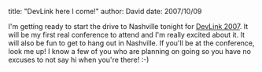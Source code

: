 
title: "DevLink here I come!"
author: David
date: 2007/10/09

I'm getting ready to start the drive to Nashville tonight for [DevLink 2007](http://www.devlink.net/). It will be my first real conference to attend and I'm really excited about it. It will also be fun to get to hang out in Nashville. If you'll be at the conference, look me up! 
I know a few of you who are planning on going so you have no excuses to not say hi when you're there! :-)
